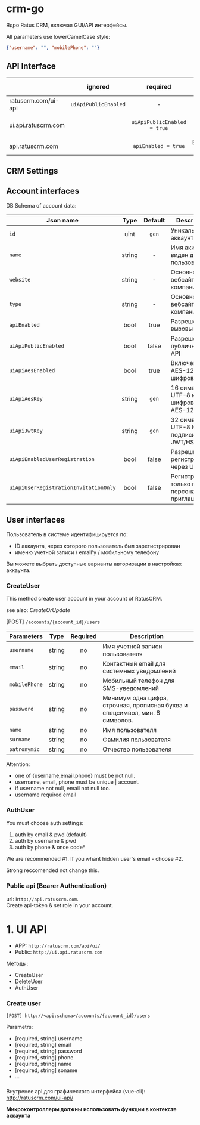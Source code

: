 # crm-go
Ядро Ratus CRM, включая GUI/API интерфейсы. 

All parameters use lowerCamelCase style:
```json
{"username": "", "mobilePhone": ""}
```

## API Interface

|  | ignored | required | Auth type | description |
| --- | :---: |:---: | :---: | --- |
| ratuscrm.com/ui-api | `uiApiPublicEnabled` | - | JWT (AES) | JSON UI-API for app.ratuscrm.com |
| ui.api.ratuscrm.com |  | `uiApiPublicEnabled = true` | JWT (AES) | JSON UI-API for company websites |
| api.ratuscrm.com |  | `apiEnabled = true` | Bearer token |Standard Rest JSON API   |


## CRM Settings


## Account interfaces

DB Schema of account data:

| Json name | Type | Default |Description |
| --- | :---: |:---: | --- |
| `id`  | uint | `gen` | Уникальный ID аккаунта |
| `name`  | string | - | Имя аккаунта, виден другим пользователям |
| `website`  | string | - | Основной вебсайт компании |
| `type`  | string | - | Основной вебсайт компании |
| `apiEnabled` | bool | true | Разрешены ли вызовы по API |
| `uiApiPublicEnabled` | bool | false | Разрешены ли публичный UI-API |
| `uiApiAesEnabled` | bool | true | Включение AES-128/CFB шифрования |
| `uiApiAesKey` | string | `gen` | 16 символный UTF-8 ключ шифрования AES-128 |
| `uiApiJwtKey` | string | `gen` | 32 символный UTF-8 Ключ подписи JWT/HS256 |
| `uiApiEnabledUserRegistration` | bool | false | Разрешить регистрацию через UI-API |
| `uiApiUserRegistrationInvitationOnly` | bool | false | Регистрация только по персональным приглашеним | 

## User interfaces

Пользователь в системе идентифицируется по:
 - ID аккаунта, через которого пользователь был зарегистрирован
 - именю учетной записи / email'у / мобильному телефону

Вы можете выбрать доступные варианты авторизации в настройках аккаунта.

### CreateUser

This method create user account in your account of RatusCRM. 

see also: *CreateOrUpdate*

[POST] `/accounts/{account_id}/users`

| Parameters  | Type | Required | Description |
| --- | :---: | :---: | --- |
| `username`  | string  | no | Имя учетной записи пользователя |
| `email`  | string  | no | Контактный email для системных уведомлений | 
| `mobilePhone`  | string  | no | Мобильный телефон для SMS-уведомлений |
| `password`  | string  | no | Минимум одна цифра, строчная, прописная буква и спецсимвол, мин. 8 символов. |
| `name`  | string  | no | Имя пользователя |
| `surname`  | string  | no | Фамилия пользователя |
| `patronymic`  | string  | no | Отчество пользователя |


Attention: 
- one of {username,email,phone} must be not null.
- username, email, phone must be unique | account.
- if username not null, email not null too.
- username required email

### AuthUser

You must choose auth settings: 
1. auth by email & pwd (default)
2. auth by username & pwd
3. auth by phone & once code*

We are recommended #1. If you whant hidden user's email - choose #2.

Strong reccomended not change this.

### Public api (Bearer Authentication)
url: `http://api.ratuscrm.com`.<br>
Create api-token & set role in your account.

# 1. UI API

- APP: `http://ratuscrm.com/api/ui/`
- Public: `http://ui.api.ratuscrm.com`

Методы:
- CreateUser
- DeleteUser
- AuthUser

### Create user
`[POST] http://<api:schema>/accounts/{account_id}/users`

Parametrs:
- [required, string] username
- [required, string] email
- [required, string] password
- [required, string] phone
- [required, string] name
- [required, string] soname
- ...

### 

Внутренее api для графического интерфейса (vue-cli):
http://ratuscrm.com/ui-api/


**Микроконтроллеры должны использовать функции в контексте аккаунта**
